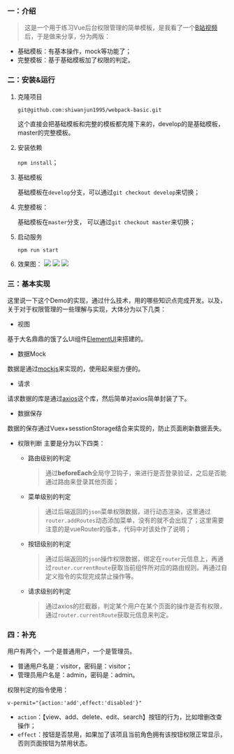 ### 一：介绍

> 这是一个用于练习Vue后台权限管理的简单模板，是我看了一个[B站视频](https://www.bilibili.com/video/BV15Q4y1K79c?t=5306)后，于是做来分享，分为两版：

* 基础模板：有基本操作，mock等功能了；
* 完整模板：基于基础模板加了权限的判定。

### 二：安装&运行

1. 克隆项目

   `git@github.com:shiwanjun1995/webpack-basic.git`

   这个直接会把基础模板和完整的模板都克隆下来的，develop的是基础模板，master的完整模板。

2. 安装依赖

   `npm install`；

3. 基础模板

   基础模板在`develop`分支，可以通过`git checkout develop`来切换；

4. 完整模板：

   基础模板在`master`分支， 可以通过`git checkout master`来切换；

5. 启动服务

   `npm run start`

6. 效果图：
    <img src="https://i.loli.net/2021/03/15/ag3jq4xtKecJvDy.png" />
    <img src="https://i.loli.net/2021/03/15/LOTDc8dI3SbfRui.png" />
    <img src="https://i.loli.net/2021/03/15/N6KjXZqv1eSF2mp.png" />

### 三：基本实现

这里说一下这个Demo的实现，通过什么技术，用的哪些知识点完成开发。以及，关于对于权限管理的一些理解与实现，大体分为以下几类：


- 视图

基于大名鼎鼎的饿了么UI组件[ElementUI](https://element.eleme.cn/)来搭建的。

- 数据Mock

数据是通过[mockjs](http://mockjs.com/)来实现的，使用起来挺方便的。

- 请求

请求数据的库是通过[axios](http://www.axios-js.com/)这个库，然后简单对axios简单封装了下。

- 数据保存

数据的保存通过Vuex+sesstionStorage结合来实现的，防止页面刷新数据丢失。

- 权限判断 主要是分为以下四类：

    +  路由级别的判定

        >通过**beforeEach**全局守卫钩子，来进行是否登录验证，之后是否能通过路由来登录其他页面；

    +   菜单级别的判定

        >通过后端返回的`json`菜单权限数据，进行动态渲染，这里通过`router.addRoutes`动态添加菜单，没有的就不会出现了；这里需要注意的是vueRouter的版本，代码中对该处作了说明；

    + 按钮级别的判定

        >通过后端返回的`json`操作权限数据，绑定在`router`元信息上，再通过`router.currentRoute`获取当前组件所对应的路由规则。再通过自定义指令的实现完成禁止操作等。

    + 请求级别的判定

        >通过axios的拦截器，判定某个用户在某个页面的操作是否有权限，通过`router.currentRoute`获取元信息来判定。

### 四：补充

用户有两个，一个是普通用户，一个是管理员。

- 普通用户名是：visitor，密码是：visitor；
- 管理员用户名是：admin，密码是：admin。

权限判定的指令使用：

  `v-permit="{action:'add',effect:'disabled'}"`

+ `action`：【view、add、delete、edit、search】按钮的行为，比如增删改查操作；
+ `effect`：按钮是否禁用，如果加了该项且当前角色拥有该按钮权限正常显示，否则页面按钮为禁用状态。

